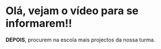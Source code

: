 # Olá, vejam o vídeo para se informarem!!

**DEPOIS**, procurem na escola mais projectos da nossa turma.
